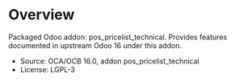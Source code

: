 # Overview

Packaged Odoo addon: pos_pricelist_technical. Provides features documented in upstream Odoo 16 under this addon.

- Source: OCA/OCB 16.0, addon pos_pricelist_technical
- License: LGPL-3
